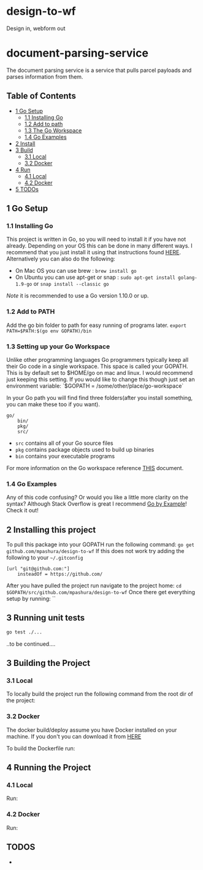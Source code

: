 # design-to-wf
Design in, webform out

# document-parsing-service

The document parsing service is a service that pulls parcel payloads and parses information from them.

## Table of Contents

- [1 Go Setup](#1-go-setup)
  - [1.1 Installing Go](#11-installing-go)
  - [1.2 Add to path](#12-add-to-path)
  - [1.3 The Go Workspace](#13-setting-up-your-go-workspace)
  - [1.4 Go Examples](#14-go-examples)
- [2 Install](#2-installing-this-project)
- [3 Build](#3-building-the-project)
  - [3.1 Local](#31-local)
  - [3.2 Docker](#32-docker)
- [4 Run](#4-running-the-project)
  - [4.1 Local](#41-local)
  - [4.2 Docker](#42-docker)
- [5 TODOs](#6-todos)

## 1 Go Setup

### 1.1 Installing Go

This project is written in Go, so you will need to install it if you have not already. Depending on your OS this can be
done in many different ways. I recommend that you just install it using that instructions found [HERE](https://golang.org/doc/install).
Alternatively you can also do the following:

- On Mac OS you can use brew : `brew install go`
- On Ubuntu you can use apt-get or snap : `sudo apt-get install golang-1.9-go` or `snap install --classic go`

*Note* it is recommended to use a Go version 1.10.0 or up.

### 1.2 Add to PATH

Add the go bin folder to path for easy running of programs later. `export PATH=$PATH:$(go env GOPATH)/bin`

### 1.3 Setting up your Go Workspace

Unlike other programming languages Go programmers typically keep all their Go code in a single workspace. This space is called your
GOPATH. This is by default set to $HOME/go on mac and linux. I would recommend just keeping this setting. If you would like to change
this though just set an environment variable: `$GOPATH = /some/other/place/go-workspace`

In your Go path you will find find three folders(after you install something, you can make these too if you want).

```text
go/
    bin/
    pkg/
    src/
```

- `src` contains all of your Go source files
- `pkg` contains package objects used to build up binaries
- `bin` contains your executable programs

For more information on the Go workspace reference [THIS](https://golang.org/doc/code.html#Workspaces) document.

### 1.4 Go Examples

Any of this code confusing? Or would you like a little more clarity on the syntax? Although Stack Overflow is great I recommend [Go by Example](https://gobyexample.com/)!
Check it out!

## 2 Installing this project

To pull this package into your GOPATH run the following command: `go get github.com/mpashura/design-to-wf`
If this does not work try adding the following to your `~/.gitconfig`

```text
[url "git@github.com:"]
    insteadOf = https://github.com/
```

After you have pulled the project run navigate to the project home:
`cd $GOPATH/src/github.com/mpashura/design-to-wf`
Once there get everything setup by running: ``

## 3 Running unit tests

```bash
go test ./...
```

..to be continued....


## 3 Building the Project

### 3.1 Local

To locally build the project run the following command from the root dir of the project: 

### 3.2 Docker

The docker build/deploy assume you have Docker installed on your machine. If you don't you can download it from [HERE](https://www.docker.com/community-edition)

To build the Dockerfile run: 

## 4 Running the Project

### 4.1 Local

Run: 

### 4.2 Docker

Run: 


## TODOS

 - 